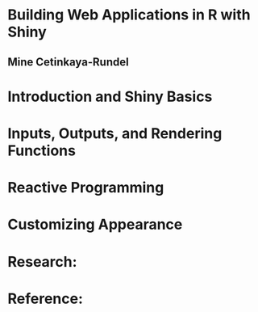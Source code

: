 # Building Web Applications in R with Shiny
## Mine Cetinkaya-Rundel

# Introduction and Shiny Basics

# Inputs, Outputs, and Rendering Functions

# Reactive Programming

# Customizing Appearance

# Research:

# Reference:
